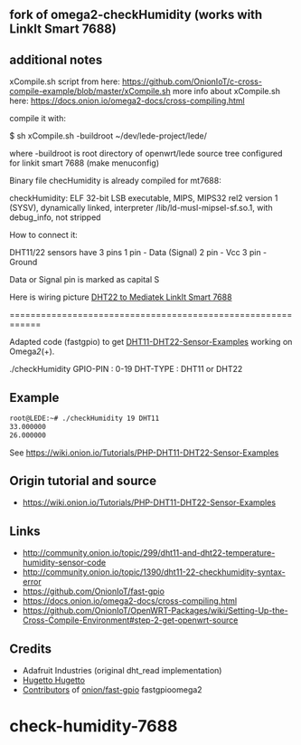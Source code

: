 ## fork of omega2-checkHumidity (works with LinkIt Smart 7688)
## additional notes

xCompile.sh script from here: https://github.com/OnionIoT/c-cross-compile-example/blob/master/xCompile.sh
more info about xCompile.sh here: https://docs.onion.io/omega2-docs/cross-compiling.html

compile it with:

$ sh xCompile.sh -buildroot ~/dev/lede-project/lede/

where -buildroot is root directory of openwrt/lede source tree configured for linkit smart 7688 (make menuconfig)


Binary file checHumidity is already compiled for mt7688:

checkHumidity: ELF 32-bit LSB executable, MIPS, MIPS32 rel2 version 1 (SYSV), dynamically linked, interpreter /lib/ld-musl-mipsel-sf.so.1, with debug_info, not stripped

How to connect it:

DHT11/22 sensors have 3 pins
1 pin - Data (Signal)
2 pin - Vcc
3 pin - Ground

Data or Signal pin is marked as capital S

Here is wiring picture [DHT22 to Mediatek LinkIt Smart 7688](http://horizon9.org/~geroy/download/mediatek-linkit-smart-7688-dht11-wiring.jpg)

============================================================

Adapted code (fastgpio) to get [DHT11-DHT22-Sensor-Examples](https://wiki.onion.io/Tutorials/PHP-DHT11-DHT22-Sensor-Examples) working on Omega*2*(+).

./checkHumidity <GPIO-PIN> <DHT-TYPE>
GPIO-PIN : 0-19
DHT-TYPE : DHT11 or DHT22

## Example
```bash
root@LEDE:~# ./checkHumidity 19 DHT11
33.000000
26.000000

```
See https://wiki.onion.io/Tutorials/PHP-DHT11-DHT22-Sensor-Examples

## Origin tutorial and source
- https://wiki.onion.io/Tutorials/PHP-DHT11-DHT22-Sensor-Examples

## Links
- http://community.onion.io/topic/299/dht11-and-dht22-temperature-humidity-sensor-code
- http://community.onion.io/topic/1390/dht11-22-checkhumidity-syntax-error
- https://github.com/OnionIoT/fast-gpio
- https://docs.onion.io/omega2-docs/cross-compiling.html
- https://github.com/OnionIoT/OpenWRT-Packages/wiki/Setting-Up-the-Cross-Compile-Environment#step-2-get-openwrt-source


## Credits
- Adafruit Industries (original dht_read implementation)
- [Hugetto Hugetto](http://community.onion.io/user/hugetto-hugetto)
- [Contributors](https://github.com/OnionIoT/fast-gpio/graphs/contributors) of [onion/fast-gpio](https://github.com/OnionIoT/fast-gpio) fastgpioomega2
# check-humidity-7688

